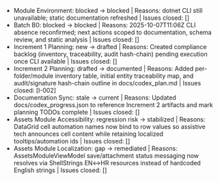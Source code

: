 - Module Environment: blocked → blocked | Reasons: dotnet CLI still unavailable; static documentation refreshed | Issues closed: []
- Batch B0: blocked → blocked | Reasons: 2025-10-07T11:06Z CLI absence reconfirmed; next actions scoped to documentation, schema review, and static analysis | Issues closed: []
- Increment 1 Planning: new → drafted | Reasons: Created compliance backlog (inventory, traceability, audit hash-chain) pending execution once CLI available | Issues closed: []
- Increment 2 Planning: drafted → documented | Reasons: Added per-folder/module inventory table, initial entity traceability map, and audit/signature hash-chain outline in docs/codex_plan.md | Issues closed: [I-002]
- Documentation Sync: stale → current | Reasons: Updated docs/codex_progress.json to reference Increment 2 artifacts and mark planning TODOs complete | Issues closed: []
- Assets Module Accessibility: regression risk → stabilized | Reasons: DataGrid cell automation names now bind to row values so assistive tech announces cell content while retaining localized tooltips/automation ids | Issues closed: []
- Assets Module Localization: gap → remediated | Reasons: AssetsModuleViewModel save/attachment status messaging now resolves via ShellStrings EN↔HR resources instead of hardcoded English strings | Issues closed: []
